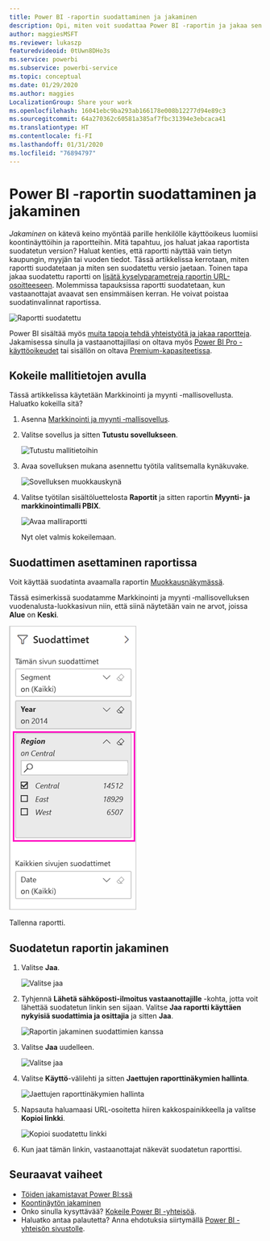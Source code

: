 ```yaml
---
title: Power BI -raportin suodattaminen ja jakaminen
description: Opi, miten voit suodattaa Power BI -raportin ja jakaa sen työtovereiden kanssa organisaatiossa.
author: maggiesMSFT
ms.reviewer: lukaszp
featuredvideoid: 0tUwn8DHo3s
ms.service: powerbi
ms.subservice: powerbi-service
ms.topic: conceptual
ms.date: 01/29/2020
ms.author: maggies
LocalizationGroup: Share your work
ms.openlocfilehash: 16041ebc9ba293ab166178e008b12277d94e89c3
ms.sourcegitcommit: 64a270362c60581a385af7fbc31394e3ebcaca41
ms.translationtype: HT
ms.contentlocale: fi-FI
ms.lasthandoff: 01/31/2020
ms.locfileid: "76894797"
---
```

# <a name="filter-and-share-a-power-bi-report"></a>Power BI -raportin suodattaminen ja jakaminen
*Jakaminen* on kätevä keino myöntää parille henkilölle käyttöoikeus luomiisi koontinäyttöihin ja raportteihin. Mitä tapahtuu, jos haluat jakaa raportista suodatetun version? Haluat kenties, että raportti näyttää vain tietyn kaupungin, myyjän tai vuoden tiedot. Tässä artikkelissa kerrotaan, miten raportti suodatetaan ja miten sen suodatettu versio jaetaan. Toinen tapa jakaa suodatettu raportti on [lisätä kyselyparametreja raportin URL-osoitteeseen](service-url-filters.md). Molemmissa tapauksissa raportti suodatetaan, kun vastaanottajat avaavat sen ensimmäisen kerran. He voivat poistaa suodatinvalinnat raportissa.

![Raportti suodatettu](media/service-share-reports/power-bi-share-filter-pane-report.png)

Power BI sisältää myös [muita tapoja tehdä yhteistyötä ja jakaa raportteja](service-how-to-collaborate-distribute-dashboards-reports.md). Jakamisessa sinulla ja vastaanottajillasi on oltava myös [Power BI Pro -käyttöoikeudet](service-features-license-type.md) tai sisällön on oltava [Premium-kapasiteetissa](service-premium-what-is.md). 

## <a name="follow-along-with-sample-data"></a>Kokeile mallitietojen avulla

Tässä artikkelissa käytetään Markkinointi ja myynti -mallisovellusta. Haluatko kokeilla sitä? 

1. Asenna [Markkinointi ja myynti ‑mallisovellus](https://appsource.microsoft.com/product/power-bi/microsoft-retail-analysis-sample.salesandmarketingsample?tab=Overview).
2. Valitse sovellus ja sitten **Tutustu sovellukseen**.

   ![Tutustu mallitietoihin](media/service-share-reports/power-bi-sample-explore-data.png)

3. Avaa sovelluksen mukana asennettu työtila valitsemalla kynäkuvake.

    ![Sovelluksen muokkauskynä](media/service-share-reports/power-bi-edit-pencil-app.png)

4. Valitse työtilan sisältöluettelosta **Raportit** ja sitten raportin **Myynti- ja markkinointimalli PBIX**.

    ![Avaa malliraportti](media/service-share-reports/power-bi-open-sample-report.png)

    Nyt olet valmis kokeilemaan.

## <a name="set-a-filter-in-the-report"></a>Suodattimen asettaminen raportissa

Voit käyttää suodatinta avaamalla raportin [Muokkausnäkymässä](consumer/end-user-reading-view.md).

Tässä esimerkissä suodatamme Markkinointi ja myynti ‑mallisovelluksen vuodenalusta-luokkasivun niin, että siinä näytetään vain ne arvot, joissa **Alue** on **Keski**. 
 
![Raportin suodatusruutu](media/service-share-reports/power-bi-share-report-filter.png)

Tallenna raportti.

## <a name="share-the-filtered-report"></a>Suodatetun raportin jakaminen

1. Valitse **Jaa**.

   ![Valitse jaa](media/service-share-reports/power-bi-share.png)

2. Tyhjennä **Lähetä sähköposti-ilmoitus vastaanottajille** -kohta, jotta voit lähettää suodatetun linkin sen sijaan. Valitse **Jaa raportti käyttäen nykyisiä suodattimia ja osittajia** ja sitten **Jaa**.

    ![Raportin jakaminen suodattimien kanssa](media/service-share-reports/power-bi-share-with-filters.png)

4. Valitse **Jaa** uudelleen.

   ![Valitse jaa](media/service-share-reports/power-bi-share.png)

5. Valitse **Käyttö**-välilehti ja sitten **Jaettujen raporttinäkymien hallinta**.

    ![Jaettujen raporttinäkymien hallinta](media/service-share-reports/power-bi-manage-shared-report-views.png)

6. Napsauta haluamaasi URL-osoitetta hiiren kakkospainikkeella ja valitse **Kopioi linkki**.

    ![Kopioi suodatettu linkki](media/service-share-reports/power-bi-copy-filtered-link.png)

7. Kun jaat tämän linkin, vastaanottajat näkevät suodatetun raporttisi. 


## <a name="next-steps"></a>Seuraavat vaiheet
* [Töiden jakamistavat Power BI:ssä](service-how-to-collaborate-distribute-dashboards-reports.md)
* [Koontinäytön jakaminen](service-share-dashboards.md)
* Onko sinulla kysyttävää? [Kokeile Power BI -yhteisöä](https://community.powerbi.com/).
* Haluatko antaa palautetta? Anna ehdotuksia siirtymällä [Power BI -yhteisön sivustolle](https://community.powerbi.com/).

